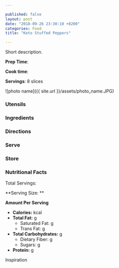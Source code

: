 ```yaml
---

published: false
layout: post
date: "2018-09-26 23:30:10 +0200"
categories: Food
title: "Keto Stuffed Peppers"

---
```


Short description.


**Prep Time**: 

**Cook time**:

**Servings**: 8 slices

![photo name]({{ site.url }}/assets/photo_name.JPG)

### Utensils

### Ingredients

### Directions

### Serve

### Store

### Nutritional Facts
Total Servings: 

**Serving Size: **

**Amount Per Serving**

- **Calories:**  kcal
- **Total Fat:** g
  - Saturated Fat: g
  - Trans Fat: g
- **Total Carbohydrates:** g
  - Dietary Fiber:  g
  - Sugars: g
- **Protein:** g

Inspiration 